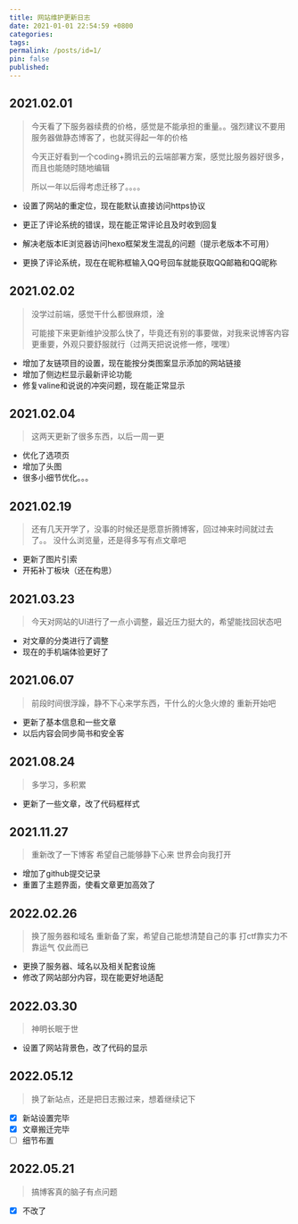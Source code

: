 ```yaml
---
title: 网站维护更新日志
date: 2021-01-01 22:54:59 +0800
categories:
tags:
permalink: /posts/id=1/
pin: false
published:
---
```

## 2021.02.01

> 今天看了下服务器续费的价格，感觉是不能承担的重量。。强烈建议不要用服务器做静态博客了，也就买得起一年的价格
>
> 今天正好看到一个coding+腾讯云的云端部署方案，感觉比服务器好很多，而且也能随时随地编辑
>
> 所以一年以后得考虑迁移了。。。。

+ 设置了网站的重定位，现在能默认直接访问https协议

+ 更正了评论系统的错误，现在能正常评论且及时收到回复

+ 解决老版本IE浏览器访问hexo框架发生混乱的问题（提示老版本不可用）

+ 更换了评论系统，现在在昵称框输入QQ号回车就能获取QQ邮箱和QQ昵称

## 2021.02.02

> 没学过前端，感觉干什么都很麻烦，淦
>
> 可能接下来更新维护没那么快了，毕竟还有别的事要做，对我来说博客内容更重要，外观只要舒服就行（过两天把说说修一修，嘿嘿）

+ 增加了友链项目的设置，现在能按分类图案显示添加的网站链接  
+ 增加了侧边栏显示最新评论功能
+ 修复valine和说说的冲突问题，现在能正常显示

## 2021.02.04

> 这两天更新了很多东西，以后一周一更

+ 优化了选项页
+ 增加了头图
+ 很多小细节优化。。。

## 2021.02.19

> 还有几天开学了，没事的时候还是愿意折腾博客，回过神来时间就过去了。。
> 没什么浏览量，还是得多写有点文章吧

+ 更新了图片引索
+ 开拓补丁板块（还在构思）

## 2021.03.23

> 今天对网站的UI进行了一点小调整，最近压力挺大的，希望能找回状态吧

+ 对文章的分类进行了调整
+ 现在的手机端体验更好了
  
## 2021.06.07

> 前段时间很浮躁，静不下心来学东西，干什么的火急火燎的
> 重新开始吧
+ 更新了基本信息和一些文章
+ 以后内容会同步简书和安全客
  
## 2021.08.24

> 多学习，多积累
+ 更新了一些文章，改了代码框样式

## 2021.11.27

> 重新改了一下博客
> 希望自己能够静下心来
> 世界会向我打开

+ 增加了github提交记录
+ 重置了主题界面，使看文章更加高效了

## 2022.02.26
> 换了服务器和域名
> 重新备了案，希望自己能想清楚自己的事
> 打ctf靠实力不靠运气
> 仅此而已

+ 更换了服务器、域名以及相关配套设施
+ 修改了网站部分内容，现在能更好地适配

## 2022.03.30

> 神明长眠于世

+ 设置了网站背景色，改了代码的显示

## 2022.05.12

> 换了新站点，还是把日志搬过来，想着继续记下

- [x] 新站设置完毕
- [x] 文章搬迁完毕
- [ ] 细节布置

## 2022.05.21

> 搞博客真的脑子有点问题

- [x] 不改了
